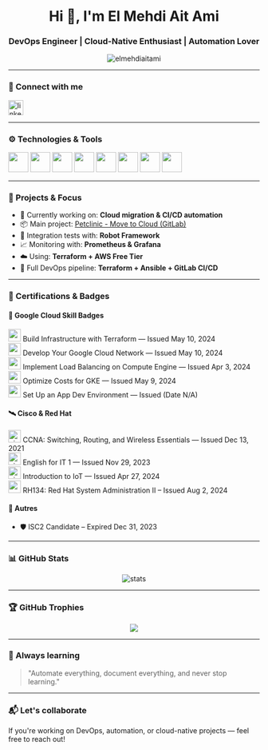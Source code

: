 <h1 align="center">Hi 👋, I'm El Mehdi Ait Ami</h1>
<h3 align="center">DevOps Engineer | Cloud-Native Enthusiast | Automation Lover</h3>

<p align="center">
  <img src="https://komarev.com/ghpvc/?username=elmehdiaitami&label=Profile%20views&color=0e75b6&style=flat" alt="elmehdiaitami" />
</p>

---

### 🔗 Connect with me

<p align="left">
  <a href="https://www.linkedin.com/in/elmehdiaitami/" target="blank">
    <img align="center" src="https://cdn.jsdelivr.net/gh/devicons/devicon/icons/linkedin/linkedin-original.svg" alt="linkedin" height="30" width="30" />
  </a>
</p>

---

### ⚙️ Technologies & Tools

<p align="left">
  <img src="https://cdn.jsdelivr.net/gh/devicons/devicon/icons/terraform/terraform-original.svg" width="40" height="40" />
  <img src="https://cdn.jsdelivr.net/gh/devicons/devicon/icons/ansible/ansible-original.svg" width="40" height="40" />
  <img src="https://cdn.jsdelivr.net/gh/devicons/devicon/icons/docker/docker-original.svg" width="40" height="40" />
  <img src="https://cdn.jsdelivr.net/gh/devicons/devicon/icons/gitlab/gitlab-original.svg" width="40" height="40" />
  <img src="https://cdn.jsdelivr.net/gh/devicons/devicon/icons/linux/linux-original.svg" width="40" height="40" />
  <img src="https://cdn.jsdelivr.net/gh/devicons/devicon/icons/aws/aws-original.svg" width="40" height="40" />
  <img src="https://cdn.jsdelivr.net/gh/devicons/devicon/icons/python/python-original.svg" width="40" height="40" />
  <img src="https://cdn.jsdelivr.net/gh/devicons/devicon/icons/github/github-original.svg" width="40" height="40" />
</p>

---

### 🚀 Projects & Focus

- 🔭 Currently working on: **Cloud migration & CI/CD automation**
- 📦 Main project: [Petclinic - Move to Cloud (GitLab)](https://gitlab.com/elmehdiaitami/petclinic-move-to-cloud)
- 🧪 Integration tests with: **Robot Framework**
- 📈 Monitoring with: **Prometheus & Grafana**
- ☁️ Using: **Terraform + AWS Free Tier**
- 🔄 Full DevOps pipeline: **Terraform + Ansible + GitLab CI/CD**

---

### 🏅 Certifications & Badges

#### 📘 Google Cloud Skill Badges

<p>
  <img src="https://cdn.jsdelivr.net/gh/devicons/devicon/icons/googlecloud/googlecloud-original.svg" alt="gcp" width="25"/>
  Build Infrastructure with Terraform — Issued May 10, 2024  
  <br>
  <img src="https://cdn.jsdelivr.net/gh/devicons/devicon/icons/googlecloud/googlecloud-original.svg" alt="gcp" width="25"/>
  Develop Your Google Cloud Network — Issued May 10, 2024  
  <br>
  <img src="https://cdn.jsdelivr.net/gh/devicons/devicon/icons/googlecloud/googlecloud-original.svg" alt="gcp" width="25"/>
  Implement Load Balancing on Compute Engine — Issued Apr 3, 2024  
  <br>
  <img src="https://cdn.jsdelivr.net/gh/devicons/devicon/icons/googlecloud/googlecloud-original.svg" alt="gcp" width="25"/>
  Optimize Costs for GKE — Issued May 9, 2024  
  <br>
  <img src="https://cdn.jsdelivr.net/gh/devicons/devicon/icons/googlecloud/googlecloud-original.svg" alt="gcp" width="25"/>
  Set Up an App Dev Environment — Issued (Date N/A)  
</p>

#### 🛰 Cisco & Red Hat

<p>
  <img src="https://cdn.jsdelivr.net/gh/devicons/devicon/icons/cisco/cisco-original.svg" alt="cisco" width="25"/>  
  CCNA: Switching, Routing, and Wireless Essentials — Issued Dec 13, 2021  
  <br>
  <img src="https://cdn.jsdelivr.net/gh/devicons/devicon/icons/cisco/cisco-original.svg" alt="cisco" width="25"/>
  English for IT 1 — Issued Nov 29, 2023  
  <br>
  <img src="https://cdn.jsdelivr.net/gh/devicons/devicon/icons/cisco/cisco-original.svg" alt="cisco" width="25"/>
  Introduction to IoT — Issued Apr 27, 2024  
  <br>
  <img src="https://cdn.jsdelivr.net/gh/devicons/devicon/icons/redhat/redhat-original.svg" alt="redhat" width="25"/>
  RH134: Red Hat System Administration II – Issued Aug 2, 2024  
</p>

#### 🔐 Autres

- 🛡️ ISC2 Candidate – Expired Dec 31, 2023

---

### 📊 GitHub Stats

<p align="center">
  <img src="https://github-readme-stats.vercel.app/api?username=elmehdiaitami&show_icons=true&theme=github_dark" alt="stats" />
</p>

---

### 🏆 GitHub Trophies

<p align="center">
  <img src="https://github-profile-trophy.vercel.app/?username=elmehdiaitami&theme=gruvbox" />
</p>

---

### 🧠 Always learning

> "Automate everything, document everything, and never stop learning."

---

### 📬 Let's collaborate

If you're working on DevOps, automation, or cloud-native projects — feel free to reach out!
